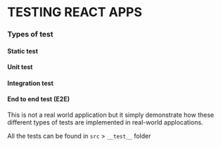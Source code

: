 # TESTING REACT APPS

### Types of test

#### Static test

#### Unit test

#### Integration test

#### End to end test (E2E)

This is not a real world application but it simply demonstrate how these different types of tests are implemented in real-world applocations.

All the tests can be found in `src` > `__test__` folder
